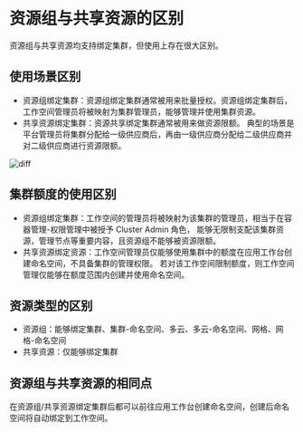 # 资源组与共享资源的区别

资源组与共享资源均支持绑定集群，但使用上存在很大区别。

## 使用场景区别

- 资源组绑定集群：资源组绑定集群通常被用来批量授权。资源组绑定集群后，
  工作空间管理员将被映射为集群管理员，能够管理并使用集群资源。
- 共享资源绑定集群：资源共享绑定集群通常被用来做资源限额。
  典型的场景是平台管理员将集群分配给一级供应商后，再由一级供应商分配给二级供应商并对二级供应商进行资源限额。

![diff](https://docs.daocloud.io/daocloud-docs-images/docs/zh/docs/ghippo/images/res-gp01.png)

## 集群额度的使用区别

- 资源组绑定集群：工作空间的管理员将被映射为该集群的管理员，相当于在容器管理-权限管理中被授予 Cluster Admin 角色，
  能够无限制支配该集群资源，管理节点等重要内容，且资源组不能够被资源限额。
- 共享资源绑定资源：工作空间管理员仅能够使用集群中的额度在应用工作台创建命名空间，不具备集群的管理权限。
  若对该工作空间限制额度，则工作空间管理仅能够在额度范围内创建并使用命名空间。

## 资源类型的区别

- 资源组：能够绑定集群、集群-命名空间、多云、多云-命名空间、网格、网格-命名空间
- 共享资源：仅能够绑定集群

## 资源组与共享资源的相同点

在资源组/共享资源绑定集群后都可以前往应用工作台创建命名空间，创建后命名空间将自动绑定到工作空间。
